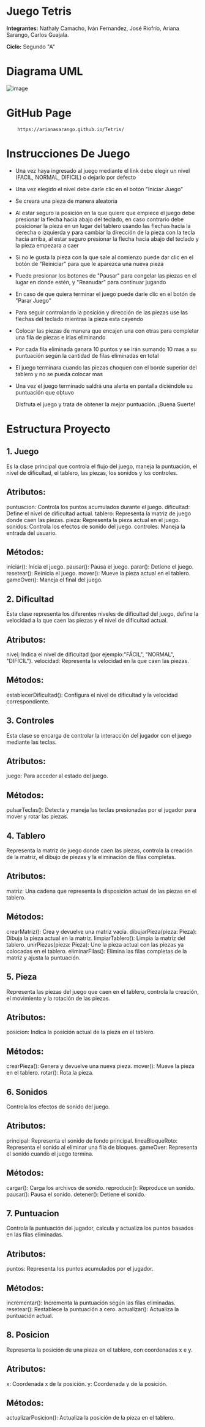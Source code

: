 # Juego Tetris

**Integrantes:** Nathaly Camacho, Iván Fernandez, José Riofrío, Ariana Sarango, Carlos Guajala.

**Ciclo:** Segundo "A"

# Diagrama UML 
![image](https://github.com/user-attachments/assets/03c8e425-3fdd-43cd-846d-67968008176c)

# GitHub Page

        https://arianasarango.github.io/Tetris/

# Instrucciones De Juego

- Una vez haya ingresado al juego mediante el link debe elegir un nivel (FACIL, NORMAL, DIFICIL) o dejarlo por defecto

- Una vez elegido el nivel debe darle clic en el botón "Iniciar Juego"

- Se creara una pieza de manera aleatoria 

- Al estar seguro la posición en la que quiere que empiece el juego debe presionar la flecha hacia abajo del teclado, en caso contrario debe posicionar la pieza en un lugar del tablero usando las flechas hacia la derecha o izquierda y para cambiar la dirección de la pieza con la tecla hacia arriba, al estar seguro presionar la flecha hacia abajo del teclado y la pieza empezara a caer

- Si no le gusta la pieza con la que sale al comienzo puede dar clic en el botón de "Reiniciar" para que le aparezca una nueva pieza

- Puede presionar los botones de "Pausar" para congelar las piezas en el lugar en donde estén, y "Reanudar" para continuar jugando

- En caso de que quiera terminar el juego puede darle clic en el botón de "Parar Juego"

- Para seguir controlando la posición y dirección de las piezas use las flechas del teclado mientras la pieza esta cayendo

- Colocar las piezas de manera que encajen una con otras para completar una fila de piezas e irlas eliminando

- Por cada fila eliminada ganara 10 puntos y se irán sumando 10 mas a su puntuación según la cantidad de filas eliminadas en total

- El juego terminara cuando las piezas choquen con el borde superior del tablero y no se pueda colocar mas

- Una vez el juego terminado saldrá una alerta en pantalla diciéndole su puntuación que obtuvo

	 Disfruta el juego y trata de obtener la mejor puntuación. ¡Buena Suerte!


# Estructura Proyecto

## 1. Juego

Es la clase principal que controla el flujo del juego, maneja la puntuación, el nivel de dificultad, el tablero, las piezas, los sonidos y los controles.
## Atributos:
puntuacion: Controla los puntos acumulados durante el juego.
dificultad: Define el nivel de dificultad actual.
tablero: Representa la matriz de juego donde caen las piezas.
pieza: Representa la pieza actual en el juego.
sonidos: Controla los efectos de sonido del juego.
controles: Maneja la entrada del usuario.
## Métodos:
iniciar(): Inicia el juego.
pausar(): Pausa el juego.
parar(): Detiene el juego.
resetear(): Reinicia el juego.
mover(): Mueve la pieza actual en el tablero.
gameOver(): Maneja el final del juego.
	
 
## 2. Dificultad

Esta clase representa los diferentes niveles de dificultad del juego, define la velocidad a la que caen las piezas y el nivel de dificultad actual.
## Atributos:
nivel: Indica el nivel de dificultad (por ejemplo:"FÁCIL", "NORMAL", "DIFÍCIL").
velocidad: Representa la velocidad en la que caen las piezas.
## Métodos:
establecerDificultad(): Configura el nivel de dificultad y la velocidad correspondiente.
	

## 3. Controles

Esta clase se encarga de controlar la interacción del jugador con el juego mediante las teclas.
## Atributos:
juego: Para acceder al estado del juego.
## Métodos:
pulsarTeclas(): Detecta y maneja las teclas presionadas por el jugador para mover y rotar las piezas.

 
## 4. Tablero

Representa la matriz de juego donde caen las piezas, controla la creación de la matriz, el dibujo de piezas y la eliminación de filas completas.
## Atributos:
matriz: Una cadena que representa la disposición actual de las piezas en el tablero.
## Métodos:
crearMatriz(): Crea y devuelve una matriz vacía.
dibujarPieza(pieza: Pieza): Dibuja la pieza actual en la matriz.
limpiarTablero(): Limpia la matriz del tablero.
unirPiezas(pieza: Pieza): Une la pieza actual con las piezas ya colocadas en el tablero.
eliminarFilas(): Elimina las filas completas de la matriz y ajusta la puntuación.


## 5. Pieza

Representa las piezas del juego que caen en el tablero, controla la creación, el movimiento y la rotación de las piezas.
## Atributos:
posicion: Indica la posición actual de la pieza en el tablero.
## Métodos:
crearPieza(): Genera y devuelve una nueva pieza.
mover(): Mueve la pieza en el tablero.
rotar(): Rota la pieza.


## 6. Sonidos

Controla los efectos de sonido del juego.
## Atributos:
principal: Representa el sonido de fondo principal.
lineaBloqueRoto: Representa el sonido al eliminar una fila de bloques.
gameOver: Representa el sonido cuando el juego termina.
## Métodos:
cargar(): Carga los archivos de sonido.
reproducir(): Reproduce un sonido.
pausar(): Pausa el sonido.
detener(): Detiene el sonido.


## 7. Puntuacion

Controla la puntuación del jugador, calcula y actualiza los puntos basados en las filas eliminadas.
## Atributos:
puntos: Representa los puntos acumulados por el jugador.
## Métodos:
incrementar(): Incrementa la puntuación según las filas eliminadas.
resetear(): Restablece la puntuación a cero.
actualizar(): Actualiza la puntuación actual.


## 8. Posicion

Representa la posición de una pieza en el tablero, con coordenadas x e y.
## Atributos:
x: Coordenada x de la posición.
y: Coordenada y de la posición.
## Métodos:
actualizarPosicion(): Actualiza la posición de la pieza en el tablero.

